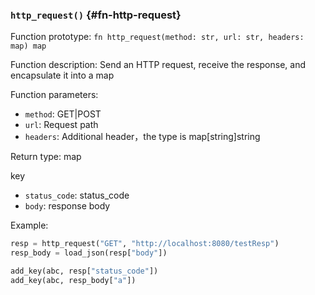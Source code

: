 ### `http_request()` {#fn-http-request}

Function prototype: `fn http_request(method: str, url: str, headers: map) map`

Function description: Send an HTTP request, receive the response, and encapsulate it into a map

Function parameters:

- `method`: GET|POST
- `url`: Request path
- `headers`: Additional header，the type is map[string]string

Return type: map

key 

- `status_code`: status_code
- `body`: response body

Example:

```python
resp = http_request("GET", "http://localhost:8080/testResp")
resp_body = load_json(resp["body"])

add_key(abc, resp["status_code"])
add_key(abc, resp_body["a"])
```